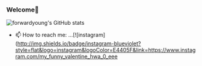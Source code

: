 ### Welcome🤗

![forwardyoung's GitHub stats](https://github-readme-stats.vercel.app/api?username=forwardyoung&show_icons=true&theme=bear)
- 📫 How to reach me: ...[![instagram](http://img.shields.io/badge/instagram-blueviolet?style=flat&logo=instagram&logoColor=E4405F&link=https://www.instagram.com/my_funny_valentine_hwa_0_eee
